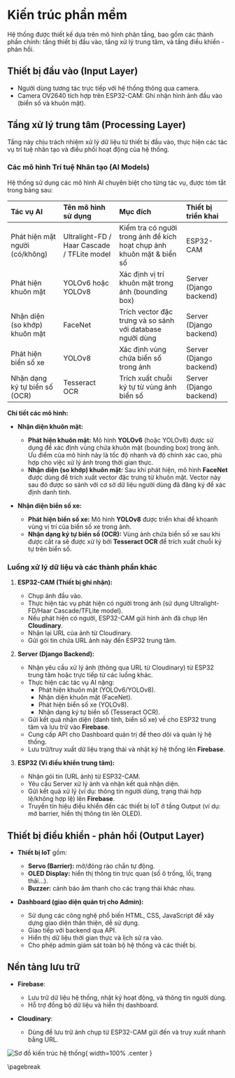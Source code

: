 # Kiến trúc phần mềm

Hệ thống được thiết kế dựa trên mô hình phân tầng, bao gồm các thành phần chính: tầng thiết bị đầu vào, tầng xử lý trung tâm, và tầng điều khiển - phản hồi.

## Thiết bị đầu vào (Input Layer)

- Người dùng tương tác trực tiếp với hệ thống thông qua camera.
- Camera OV2640 tích hợp trên ESP32-CAM: Ghi nhận hình ảnh đầu vào (biển số và khuôn mặt).

## Tầng xử lý trung tâm (Processing Layer)

Tầng này chịu trách nhiệm xử lý dữ liệu từ thiết bị đầu vào, thực hiện các tác vụ trí tuệ nhân tạo và điều phối hoạt động của hệ thống.

### Các mô hình Trí tuệ Nhân tạo (AI Models)

Hệ thống sử dụng các mô hình AI chuyên biệt cho từng tác vụ, được tóm tắt trong bảng sau:

| Tác vụ AI                      | Tên mô hình sử dụng                 | Mục đích                                                              | Thiết bị triển khai |
| :----------------------------- | :----------------------------------- | :--------------------------------------------------------------------- | :------------------ |
| Phát hiện mặt người (có/không) | Ultralight-FD / Haar Cascade / TFLite model | Kiểm tra có người trong ảnh để kích hoạt chụp ảnh khuôn mặt & biển số | ESP32-CAM           |
| Phát hiện khuôn mặt            | YOLOv6 hoặc YOLOv8                   | Xác định vị trí khuôn mặt trong ảnh (bounding box)                     | Server (Django backend) |
| Nhận diện (so khớp) khuôn mặt   | FaceNet                              | Trích vector đặc trưng và so sánh với database người dùng               | Server (Django backend) |
| Phát hiện biển số xe           | YOLOv8                               | Xác định vùng chứa biển số trong ảnh                                   | Server (Django backend) |
| Nhận dạng ký tự biển số (OCR)  | Tesseract OCR                        | Trích xuất chuỗi ký tự từ vùng ảnh biển số                             | Server (Django backend) |

**Chi tiết các mô hình:**

-   **Nhận diện khuôn mặt:**
    -   **Phát hiện khuôn mặt:** Mô hình **YOLOv6** (hoặc YOLOv8) được sử dụng để xác định vùng chứa khuôn mặt (bounding box) trong ảnh. Ưu điểm của mô hình này là tốc độ nhanh và độ chính xác cao, phù hợp cho việc xử lý ảnh trong thời gian thực.
    -   **Nhận diện (so khớp) khuôn mặt:** Sau khi phát hiện, mô hình **FaceNet** được dùng để trích xuất vector đặc trưng từ khuôn mặt. Vector này sau đó được so sánh với cơ sở dữ liệu người dùng đã đăng ký để xác định danh tính.

-   **Nhận diện biển số xe:**
    -   **Phát hiện biển số xe:** Mô hình **YOLOv8** được triển khai để khoanh vùng vị trí của biển số xe trong ảnh.
    -   **Nhận dạng ký tự biển số (OCR):** Vùng ảnh chứa biển số xe sau khi được cắt ra sẽ được xử lý bởi **Tesseract OCR** để trích xuất chuỗi ký tự trên biển số.

### Luồng xử lý dữ liệu và các thành phần khác

1.  **ESP32-CAM (Thiết bị ghi nhận):**
    -   Chụp ảnh đầu vào.
    -   Thực hiện tác vụ phát hiện có người trong ảnh (sử dụng Ultralight-FD/Haar Cascade/TFLite model).
    -   Nếu phát hiện có người, ESP32-CAM gửi hình ảnh đã chụp lên **Cloudinary**.
    -   Nhận lại URL của ảnh từ Cloudinary.
    -   Gửi gói tin chứa URL ảnh này đến ESP32 trung tâm.

2.  **Server (Django Backend):**
    -   Nhận yêu cầu xử lý ảnh (thông qua URL từ Cloudinary) từ ESP32 trung tâm hoặc trực tiếp từ các luồng khác.
    -   Thực hiện các tác vụ AI nặng:
        -   Phát hiện khuôn mặt (YOLOv6/YOLOv8).
        -   Nhận diện khuôn mặt (FaceNet).
        -   Phát hiện biển số xe (YOLOv8).
        -   Nhận dạng ký tự biển số (Tesseract OCR).
    -   Gửi kết quả nhận diện (danh tính, biển số xe) về cho ESP32 trung tâm và lưu trữ vào **Firebase**.
    -   Cung cấp API cho Dashboard quản trị để theo dõi và quản lý hệ thống.
    -   Lưu trữ/truy xuất dữ liệu trạng thái và nhật ký hệ thống lên **Firebase**.

3.  **ESP32 (Vi điều khiển trung tâm):**
    -   Nhận gói tin (URL ảnh) từ ESP32-CAM.
    -   Yêu cầu Server xử lý ảnh và nhận kết quả nhận diện.
    -   Gửi kết quả xử lý (ví dụ: thông tin người dùng, trạng thái hợp lệ/không hợp lệ) lên **Firebase**.
    -   Truyền tín hiệu điều khiển đến các thiết bị IoT ở tầng Output (ví dụ: mở barrier, hiển thị thông tin lên OLED).

## Thiết bị điều khiển - phản hồi (Output Layer)

- **Thiết bị IoT** gồm:
  - **Servo (Barrier):** mở/đóng rào chắn tự động.
  - **OLED Display:** hiển thị thông tin trực quan (số ô trống, lỗi, trạng thái...).
  - **Buzzer:** cảnh báo âm thanh cho các trạng thái khác nhau.

- **Dashboard (giao diện quản trị cho Admin):**
  - Sử dụng các công nghệ phổ biến HTML, CSS, JavaScript để xây dựng giao diện thân thiện, dễ sử dụng.
  - Giao tiếp với backend qua API.
  - Hiển thị dữ liệu thời gian thực và lịch sử ra vào.
  - Cho phép admin giám sát toàn bộ hệ thống và các thiết bị.

## Nền tảng lưu trữ

- **Firebase**:
  - Lưu trữ dữ liệu hệ thống, nhật ký hoạt động, và thông tin người dùng.
  - Hỗ trợ đồng bộ dữ liệu và hiển thị dashboard.

- **Cloudinary**:
  - Dùng để lưu trữ ảnh chụp từ ESP32-CAM gửi đến và truy xuất nhanh bằng URL.

![Sơ đồ kiến trúc hệ thống](images/aiot_system.png){ width=100% .center }

\pagebreak
